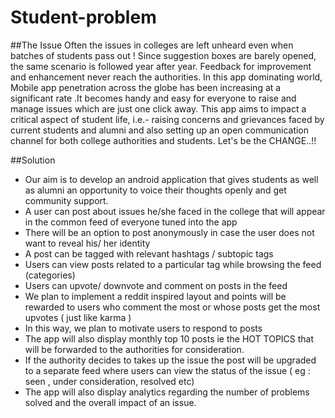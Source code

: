 # Student-problem

##The Issue 
Often the issues in colleges are left unheard even when batches of students pass out ! Since suggestion boxes are barely opened, the same scenario is followed year after year.  Feedback for improvement and enhancement never reach the authorities. 
In this app dominating world, Mobile app penetration across the globe has been increasing at a significant rate .It becomes handy and easy for everyone to raise and manage issues which are just one click away.
This app aims to impact a critical aspect of student life, i.e.- raising concerns and grievances faced by current students and alumni and also setting up an open communication channel for both college authorities and students.
 Let's be the CHANGE..!!

##Solution
- Our aim is to develop an android application that gives students as well as alumni an opportunity to voice their thoughts openly and get community support. 
- A user can post about issues he/she faced in the college that will appear in the common feed of everyone tuned into the app
- There will be an option to post anonymously in case the user does not want to reveal his/ her identity
- A post can be tagged with relevant hashtags / subtopic tags 
- Users can view posts related to a particular tag while browsing the feed (categories)
- Users can upvote/ downvote and comment on posts in the feed
- We plan to implement a reddit inspired layout and points will be rewarded to users who comment the most or whose posts get the most upvotes ( just like karma )
- In this way, we plan to motivate users to respond to posts 
- The app will also display monthly top 10 posts ie the HOT TOPICS that will be forwarded to the authorities for consideration. 
- If the authority decides to takes up the issue the post will be upgraded to a separate feed where users can view the status of the issue ( eg : seen , under consideration, resolved etc) 
- The app will also display analytics regarding the number of problems solved and the overall impact of an issue. 
